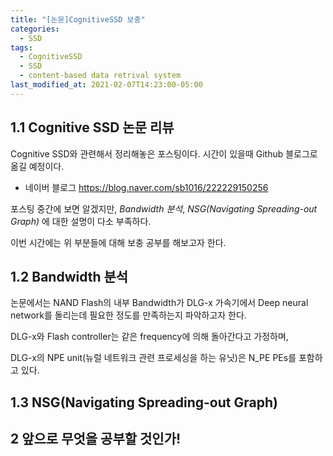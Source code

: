 ```yaml
---
title: "[논문]CognitiveSSD 보충"
categories:
  - SSD
tags:
  - CognitiveSSD
  - SSD
  - content-based data retrival system
last_modified_at: 2021-02-07T14:23:00-05:00
---
```



## 1.1 Cognitive SSD 논문 리뷰

Cognitive SSD와 관련해서 정리해놓은 포스팅이다. 시간이 있을때 Github 블로그로 옮길 예정이다.

* 네이버 블로그 <https://blog.naver.com/sb1016/222229150256>

포스팅 중간에 보면 알겠지만, *Bandwidth 분석*, *NSG(Navigating Spreading-out Graph)* 에 대한 설명이 다소 부족하다.

이번 시간에는 위 부분들에 대해 보충 공부를 해보고자 한다.

## 1.2 Bandwidth 분석

논문에서는 NAND Flash의 내부 Bandwidth가 DLG-x 가속기에서 Deep neural network를 돌리는데 필요한 정도를 만족하는지 파악하고자 한다.

DLG-x와 Flash controller는 같은 frequency에 의해 돌아간다고 가정하며,

DLG-x의 NPE unit(뉴럴 네트워크 관련 프로세싱을 하는 유닛)은 N_PE PEs를 포함하고 있다.


## 1.3 NSG(Navigating Spreading-out Graph) 



## 2 앞으로 무엇을 공부할 것인가!

